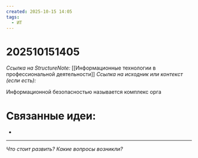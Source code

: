 ```yaml
---
created: 2025-10-15 14:05
tags:
  - ИТ
---
```

# 202510151405
*Ссылка на StructureNote:* [[Информационные технологии в профессиональной деятельности]]
*Ссылка на исходник или контекст (если есть):* 

Информационной безопасностью называется комплекс орга
# Связанные идеи:
* 
---

*Что стоит развить? Какие вопросы возникли?*